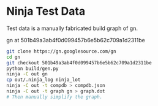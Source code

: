 # Ninja Test Data

Test data is a manually fabricated build graph of gn.

gn at 501b49a3ab4f0d099457b6e5b62c709a1d2311be

```bash
git clone https://gn.googlesource.com/gn
cd gn
git checkout 501b49a3ab4f0d099457b6e5b62c709a1d2311be
python build/gen.py
ninja -C out gn
cp out/.ninja_log ninja_lot
ninja -C out -t compdb > compdb.json
ninja -C out -t graph gn > graph.dot
# Then manually simplify the graph.
```

